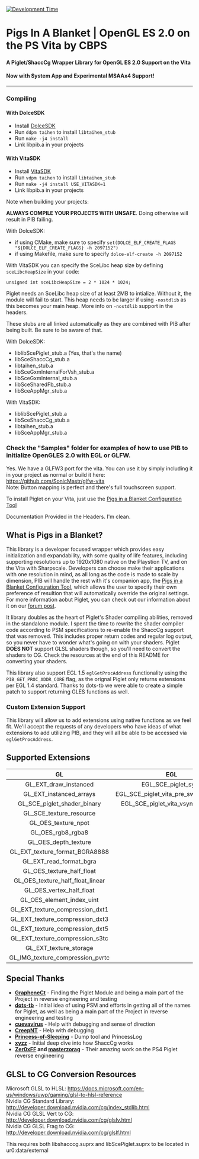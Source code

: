 [![Development Time](https://wakatime.com/badge/github/SonicMastr/Pigs-In-A-Blanket.svg)](https://wakatime.com/badge/github/SonicMastr/Pigs-In-A-Blanket)

# Pigs In A Blanket | OpenGL ES 2.0 on the PS Vita by CBPS
#### A Piglet/ShaccCg Wrapper Library for OpenGL ES 2.0 Support on the Vita
#### Now with System App and Experimental MSAAx4 Support!
---
### Compiling
#### With DolceSDK
- Install [DolceSDK](https://github.com/DolceSDK/doc)
- Run ```ddpm taihen``` to install `libtaihen_stub`
- Run ```make -j4 install```
- Link libpib.a in your projects
#### With VitaSDK
- Install [VitaSDK](https://vitasdk.org/)
- Run ```vdpm taihen``` to install `libtaihen_stub`
- Run ```make -j4 install USE_VITASDK=1```
- Link libpib.a in your projects

Note when building your projects:

**ALWAYS COMPILE YOUR PROJECTS WITH UNSAFE**. Doing otherwise will result in PIB failing.

With DolceSDK:
* if using CMake, make sure to specify ```set(DOLCE_ELF_CREATE_FLAGS "${DOLCE_ELF_CREATE_FLAGS} -h 2097152")```
* if using Makefile, make sure to specify ```dolce-elf-create -h 2097152```

With VitaSDK you can specify the SceLibc heap size by defining `sceLibcHeapSize` in your code:
```
unsigned int sceLibcHeapSize = 2 * 1024 * 1024;
```

Piglet needs an SceLibc heap size of at least 2MB to intialize. Without it, the module will fail to start. This heap needs to be larger if using ```-nostdlib``` as this becomes your main heap. More info on ```-nostdlib``` support in the headers.

These stubs are all linked automatically as they are combined with PIB after being built. Be sure to be aware of that.

With DolceSDK:
- liblibScePiglet_stub.a (Yes, that's the name)
- libSceShaccCg_stub.a
- libtaihen_stub.a
- libSceGxmInternalForVsh_stub.a
- libSceGxmInternal_stub.a
- libSceSharedFb_stub.a
- libSceAppMgr_stub.a

With VitaSDK:
- liblibScePiglet_stub.a
- libSceShaccCg_stub.a
- libtaihen_stub.a
- libSceAppMgr_stub.a

### Check the "Samples" folder for examples of how to use PIB to initialize OpenGLES 2.0 with EGL or GLFW.
Yes. We have a GLFW3 port for the vita. You can use it by simply including it in your project as normal or build it here: https://github.com/SonicMastr/glfw-vita<br>Note: Button mapping is perfect and there's full touchscreen support.

To install Piglet on your Vita, just use the [Pigs in a Blanket Configuration Tool](https://github.com/SonicMastr/PIB-Configuration-Tool)

Documentation Provided in the Headers. I'm clean.

## What is Pigs in a Blanket?
This library is a developer focused wrapper which provides easy initialization and expandability, with some quality of life features, including supporting resolutions up to 1920x1080 native on the Playstion TV, and on the Vita with Sharpscale. Developers can choose make their applications with one resolution in mind, as all long as the code is made to scale by dimension, PIB will handle the rest with it's companion app, the [Pigs in a Blanket Configuration Tool](https://github.com/SonicMastr/PIB-Configuration-Tool), which allows the user to specify their own preference of resultion that will automatically override the original settings. For more information aobut Piglet, you can check out our information about it on our [forum post](https://forum.devchroma.nl/index.php/topic,294.msg902.html#msg902).

It library doubles as the heart of Piglet's Shader compiling abilities, removed in the standalone module. I spent the time to rewrite the shader compiler code according to PSM specifications to re-enable the ShaccCg support that was removed. This includes proper return codes and regular log output, so you never have to wonder what's going on with your shaders. Piglet **DOES NOT** support GLSL shaders though, so you'll need to convert the shaders to CG. Check the resources at the end of this README for converting your shaders.

This library also support EGL 1.5 `eglGetProcAddress` functionality using the `PIB_GET_PROC_ADDR_CORE` flag, as the orignal Piglet only returns extensions per EGL 1.4 standard. Thanks to dots-tb we were able to create a simple patch to support returning GLES functions as well.

### Custom Extension Support

This library will allow us to add extensions using native functions as we feel fit. We'll accept the requests of any developers who have ideas of what extensions to add utilizing PIB, and they will all be able to be accessed via `eglGetProcAddress`.

## Supported Extensions
|GL|EGL|
|:-:|:-:|
|GL_EXT_draw_instanced|EGL_SCE_piglet_sync|
|GL_EXT_instanced_arrays|EGL_SCE_piglet_vita_pre_swap_callback|
|GL_SCE_piglet_shader_binary|EGL_SCE_piglet_vita_vsync_callback|
|GL_SCE_texture_resource|
|GL_OES_texture_npot|
|GL_OES_rgb8_rgba8|
|GL_OES_depth_texture|
|GL_EXT_texture_format_BGRA8888|
|GL_EXT_read_format_bgra|
|GL_OES_texture_half_float|
|GL_OES_texture_half_float_linear|
|GL_OES_vertex_half_float|
|GL_OES_element_index_uint|
|GL_EXT_texture_compression_dxt1|
|GL_EXT_texture_compression_dxt3|
|GL_EXT_texture_compression_dxt5|
|GL_EXT_texture_compression_s3tc|
|GL_EXT_texture_storage|
|GL_IMG_texture_compression_pvrtc|

## Special Thanks
- **[GrapheneCt](https://github.com/GrapheneCt)** - Finding the Piglet Module and being a main part of the Project in reverse engineering and testing
- **[dots-tb](https://github.com/dots-tb)** - Initial idea of using PSM and efforts in getting all of the names for Piglet, as well as being a main part of the Project in reverse engineering and testing
- **[cuevavirus](https://github.com/cuevavirus)** - Help with debugging and sense of direction
- **[CreepNT](https://github.com/CreepNT)** - Help with debugging
- **[Princess-of-Sleeping](https://github.com/Princess-of-Sleeping)** - Dump tool and PrincessLog
- **[xyzz](https://github.com/xyzz)** - Initial deep dive into how ShaccCg works
- **[Zer0xFF](https://github.com/Zer0xFF) and [masterzorag](https://github.com/masterzorag)** - Their amazing work on the PS4 Piglet reverse engineering

## GLSL to CG Conversion Resources
Microsoft GLSL to HLSL: https://docs.microsoft.com/en-us/windows/uwp/gaming/glsl-to-hlsl-reference<br>Nvidia CG Standard Library: http://developer.download.nvidia.com/cg/index_stdlib.html<br>Nvidia CG GLSL Vert to CG: http://developer.download.nvidia.com/cg/glslv.html<br>Nvidia CG GLSL Frag to CG: http://developer.download.nvidia.com/cg/glslf.html

This requires both libshacccg.suprx and libScePiglet.suprx to be located in ur0:data/external
